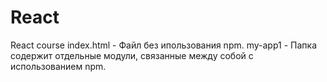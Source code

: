 # React
React course 
index.html - Файл без ипользования npm.
my-app1 - Папка содержит отдельные модули, связанные между собой с использованием npm.
